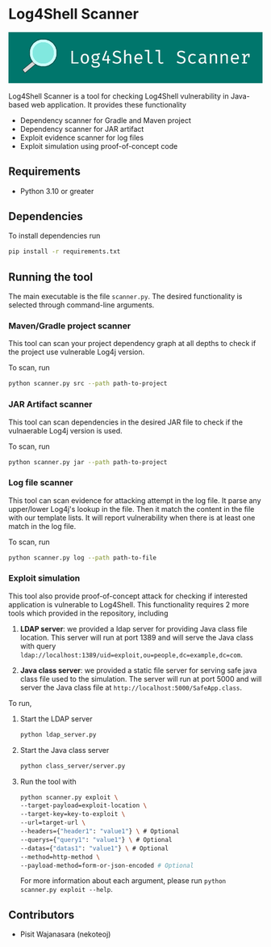 # Log4Shell Scanner

![Alt text](/imgs/banner.png?raw=true "Project Banner")

Log4Shell Scanner is a tool for checking Log4Shell vulnerability in Java-based web application. It provides these functionality
- Dependency scanner for Gradle and Maven project
- Dependency scanner for JAR artifact
- Exploit evidence scanner for log files
- Exploit simulation using proof-of-concept code

## Requirements

- Python 3.10 or greater

## Dependencies

To install dependencies run

```sh
pip install -r requirements.txt
```

## Running the tool

The main executable is the file `scanner.py`. The desired functionality is selected through command-line arguments.

### Maven/Gradle project scanner

This tool can scan your project dependency graph at all depths to check if the project use vulnerable Log4j version.

To scan, run

```sh
python scanner.py src --path path-to-project
```

### JAR Artifact scanner

This tool can scan dependencies in the desired JAR file to check if the vulnaerable Log4j version is used.

To scan, run

```sh
python scanner.py jar --path path-to-project
```

### Log file scanner

This tool can scan evidence for attacking attempt in the log file. It parse any upper/lower Log4j's lookup in the file. Then it match the content in the file with our template lists. It will report vulnerability when there is at least one match in the log file.

To scan, run

```sh
python scanner.py log --path path-to-file
```

### Exploit simulation

This tool also provide proof-of-concept attack for checking if interested application is vulnerable to Log4Shell. This functionality requires 2 more tools which provided in the repository, including

1. **LDAP server**: we provided a ldap server for providing Java class file location. This server will run at port 1389 and will serve the Java class with query `ldap://localhost:1389/uid=exploit,ou=people,dc=example,dc=com`.

2. **Java class server**: we provided a static file server for serving safe java class file used to the simulation. The server will run at port 5000 and will server the Java class file at `http://localhost:5000/SafeApp.class`.

To run,

1. Start the LDAP server
    ```sh
    python ldap_server.py
    ```
2. Start the Java class server
    ```sh
    python class_server/server.py
    ```
3. Run the tool with
    ```sh
    python scanner.py exploit \
    --target-payload=exploit-location \
    --target-key=key-to-exploit \
    --url=target-url \
    --headers={"header1": "value1"} \ # Optional
    --querys={"query1": "value1"} \ # Optional
    --datas={"datas1": "value1"} \ # Optional
    --method=http-method \
    --payload-method=form-or-json-encoded # Optional
    ```
    For more information about each argument, please run `python scanner.py exploit --help`.

## Contributors

- Pisit Wajanasara (nekoteoj)
